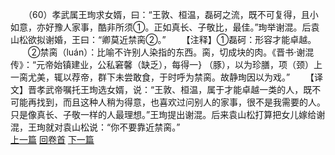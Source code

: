 　　（60）孝武属王珣求女婿，曰：“王敦、桓温，磊砢之流，既不可复得，且小如意，亦好豫人家事，酷非所须①。正如真长、子敬比，最佳。”珣举谢混。后袁山松欲拟谢婚，王曰：“卿莫近禁脔②。”
　　【注释】①磊砢：形容才能卓越。
　　②禁脔（luán）：比喻不许别人染指的东西。脔，切成块的肉。《晋书·谢混传》：“元帝始镇建业，公私窘馨（缺乏），每得一} （豚），以为珍膳，项（颈）上一脔尤美，辄以荐帝，群下未尝敢食，于时呼为禁脔。故静珣因以为戏。”
　　【译文】晋孝武帝嘱托王珣选女婿，说：“王敦、桓温，属于才能卓越一类的人，既不可能再找到，而且这种人稍为得意，也喜欢过问别人的家事，很不是我需要的人。只是像真长、子敬一样的人最理想。”王珣提出谢混。后来袁山松打算把女儿嫁给谢混，王珣就对袁山松说：“你不要靠近禁脔。”
<br>[上一篇](25_59) [回卷首](25_00) [下一篇](25_61)
